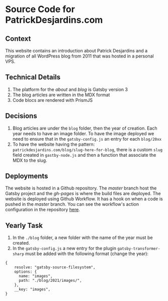 # Source Code for PatrickDesjardins.com

## Context

This website contains an introduction about Patrick Desjardins and a migration of all WordPress blog from 2011 that was hosted in a personal VPS.

## Technical Details

1. The platform for the _about_ and _blog_ is Gatsby version 3
2. The blog articles are written in the MDX format
3. Code blocs are rendered with PrismJS

## Decisions

1. Blog articles are under the `blog` folder, then the year of creation. Each year needs to have an image folder. To have the image deployed we need to ensure that in the `gatsby-config.js` an entry for each `blog/20xx`
2. To have the website having the pattern: `patrickdesjardins.com/blog/slug-here-for-blog`, there is a custom `slug` field created in `gastby-node.js` and then a function that associate the MDX to the slug.

## Deployments

The website is hosted in a Github repository. The _master_ branch host the Gatsby project and the _gh-pages_ is where the build files are deployed.
The website is deployed using Github Workflow. It has a hook on when a code is pushed in the _master_ branch. You can see the workflow's action configuration in the repository [here](https://github.com/MrDesjardins/patrickdesjardins/blob/master/.github/workflows/main.yml).

## Yearly Task

1. In the `./blog` folder, a new folder with the name of the year must be created.
2. In the `gatsby-config.js` a new entry for the plugin `gatsby-transformer-sharp` must be added with the following format (change the year):

```
{
    resolve: "gatsby-source-filesystem",
    options: {
      name: "images",
      path: "./blog/2021/images/",
    },
    __key: "images",
}
```
